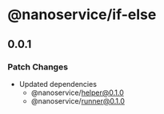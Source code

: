 # @nanoservice/if-else

## 0.0.1

### Patch Changes

- Updated dependencies
  - @nanoservice/helper@0.1.0
  - @nanoservice/runner@0.1.0
